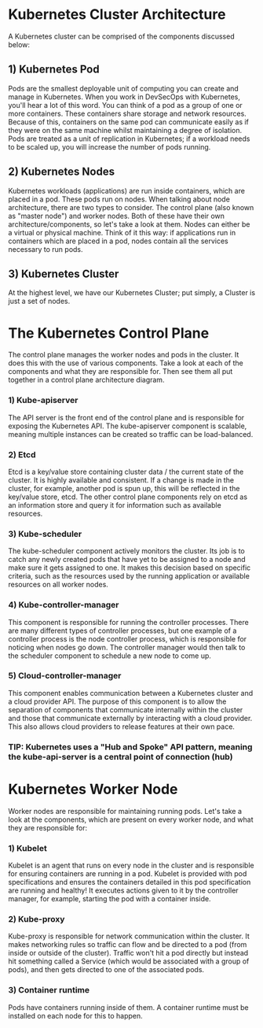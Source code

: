 # Kubernetes Cluster Architecture

A Kubernetes cluster can be comprised of the components discussed below:

## 1) Kubernetes Pod


Pods are the smallest deployable unit of computing you can create and manage in Kubernetes. When you work in DevSecOps with Kubernetes, you'll hear a lot of this word. You can think of a pod as a group of one or more containers. These containers share storage and network resources. Because of this, containers on the same pod can communicate easily as if they were on the same machine whilst maintaining a degree of isolation. Pods are treated as a unit of replication in Kubernetes; if a workload needs to be scaled up, you will increase the number of pods running.

## 2) Kubernetes Nodes

Kubernetes workloads (applications) are run inside containers, which are placed in a pod. These pods run on nodes. When talking about node architecture, there are two types to consider. The control plane (also known as "master node") and worker nodes. Both of these have their own architecture/components, so let's take a look at them. Nodes can either be a virtual or physical machine. Think of it this way: if applications run in containers which are placed in a pod, nodes contain all the services necessary to run pods.

## 3) Kubernetes Cluster

At the highest level, we have our Kubernetes Cluster; put simply, a Cluster is just a set of nodes. 

# The Kubernetes Control Plane

The control plane manages the worker nodes and pods in the cluster. It does this with the use of various components. Take a look at each of the components and what they are responsible for. Then see them all put together in a control plane architecture diagram.

### 1) Kube-apiserver

The API server is the front end of the control plane and is responsible for exposing the Kubernetes API. The kube-apiserver component is scalable, meaning multiple instances can be created so traffic can be load-balanced.

### 2) Etcd

Etcd is a key/value store containing cluster data / the current state of the cluster. It is highly available and consistent. If a change is made in the cluster, for example, another pod is spun up, this will be reflected in the key/value store, etcd. The other control plane components rely on etcd as an information store and query it for information such as available resources.

### 3) Kube-scheduler 

The kube-scheduler component actively monitors the cluster. Its job is to catch any newly created pods that have yet to be assigned to a node and make sure it gets assigned to one. It makes this decision based on specific criteria, such as the resources used by the running application or available resources on all worker nodes.

### 4) Kube-controller-manager 

This component is responsible for running the controller processes. There are many different types of controller processes, but one example of a controller process is the node controller process, which is responsible for noticing when nodes go down. The controller manager would then talk to the scheduler component to schedule a new node to come up.

### 5) Cloud-controller-manager 

This component enables communication between a Kubernetes cluster and a cloud provider API. The purpose of this component is to allow the separation of components that communicate internally within the cluster and those that communicate externally by interacting with a cloud provider. This also allows cloud providers to release features at their own pace.

### TIP: Kubernetes uses a "Hub and Spoke" API pattern, meaning the kube-api-server is a central point of connection (hub)

# Kubernetes Worker Node

Worker nodes are responsible for maintaining running pods. Let's take a look at the components, which are present on every worker node, and what they are responsible for:  

### 1) Kubelet

Kubelet is an agent that runs on every node in the cluster and is responsible for ensuring containers are running in a pod. Kubelet is provided with pod specifications and ensures the containers detailed in this pod specification are running and healthy! It executes actions given to it by the controller manager, for example, starting the pod with a container inside.

### 2) Kube-proxy

Kube-proxy is responsible for network communication within the cluster. It makes networking rules so traffic can flow and be directed to a pod (from inside or outside of the cluster). Traffic won't hit a pod directly but instead hit something called a Service (which would be associated with a group of pods), and then gets directed to one of the associated pods. 

### 3) Container runtime

Pods have containers running inside of them. A container runtime must be installed on each node for this to happen.
